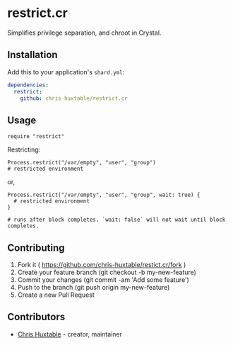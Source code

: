 # restrict.cr

Simplifies privilege separation, and chroot in Crystal.


## Installation

Add this to your application's `shard.yml`:

```yaml
dependencies:
  restrict:
    github: chris-huxtable/restrict.cr
```


## Usage

```crystal
require "restrict"
```

Restricting:
``` crystal
Process.restrict("/var/empty", "user", "group")
# restricted environment
```
or,
``` crystal
Process.restrict("/var/empty", "user", "group", wait: true) {
  # restricted environment
}

# runs after block completes. `wait: false` will not wait until block completes.
```


## Contributing

1. Fork it ( https://github.com/chris-huxtable/restict.cr/fork )
2. Create your feature branch (git checkout -b my-new-feature)
3. Commit your changes (git commit -am 'Add some feature')
4. Push to the branch (git push origin my-new-feature)
5. Create a new Pull Request


## Contributors

- [Chris Huxtable](https://github.com/chris-huxtable) - creator, maintainer
